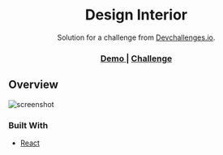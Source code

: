 <!-- Please update value in the {}  -->

<h1 align="center">Design Interior</h1>

<div align="center">
   Solution for a challenge from  <a href="http://devchallenges.io" target="_blank">Devchallenges.io</a>.
</div>

<div align="center">
  <h3>
    <a href="https://xxfufufu-design-interior.netlify.app/">
      Demo
    </a>
     <span> | </span>
    <a href="https://devchallenges.io/challenges/3JFYedSOZqAxYuOCNmYD">
      Challenge
    </a>
  </h3>
</div>

<!-- TABLE OF CONTENTS -->

## Overview

![screenshot](https://i.ibb.co/61vJFK6/design-interior.png)


### Built With

<!-- This section should list any major frameworks that you built your project using. Here are a few examples.-->

- [React](https://reactjs.org/)

